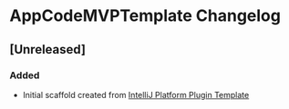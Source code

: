<!-- Keep a Changelog guide -> https://keepachangelog.com -->

# AppCodeMVPTemplate Changelog

## [Unreleased]
### Added
- Initial scaffold created from [IntelliJ Platform Plugin Template](https://github.com/JetBrains/intellij-platform-plugin-template)
